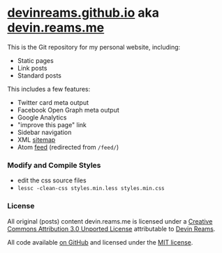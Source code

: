 # [devinreams.github.io](https://devinreams.github.io) aka [devin.reams.me](https://devin.reams.me/)

This is the Git repository for my personal website, including:

- Static pages
- Link posts
- Standard posts

This includes a few features:

- Twitter card meta output
- Facebook Open Graph meta output
- Google Analytics
- "improve this page" link
- Sidebar navigation
- XML [sitemap](https://devin.reams.me/sitemap.xml)
- Atom [feed](https://devin.reams.me/feed.xml) (redirected from `/feed/`)

### Modify and Compile Styles

- edit the css source files
- `lessc -clean-css styles.min.less styles.min.css`

### License

All original (posts) content devin.reams.me is licensed under a [Creative Commons Attribution 3.0 Unported License](http://creativecommons.org/licenses/by/3.0/) attributable to [Devin Reams](https://devin.reams.me/).

All code available [on GitHub](https://github.com/devinreams/devinreams.github.io/) and licensed under the [MIT license](http://opensource.org/licenses/MIT).
